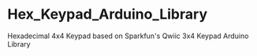 # Hex_Keypad_Arduino_Library
Hexadecimal 4x4 Keypad based on Sparkfun's Qwiic 3x4 Keypad Arduino Library

